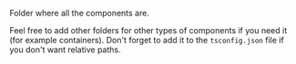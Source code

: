 Folder where all the components are.

Feel free to add other folders for other types of components if you need it (for example
containers). Don't forget to add it to the `tsconfig.json` file if you don't want relative paths.
